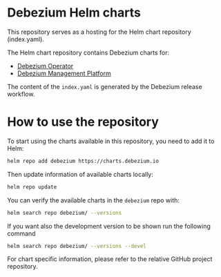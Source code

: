 # Debezium Helm charts
This repository serves as a hosting for the Helm chart repository (index.yaml).

The Helm chart repository contains Debezium charts for:
* [Debezium Operator](https://github.com/debezium/debezium-operator)
* [Debezium Management Platform](https://github.com/debezium/debezium-platform)

The content of the `index.yaml` is generated by the Debezium release workflow.

# How to use the repository
To start using the charts available in this repository, you need to add it to Helm:

```bash
helm repo add debezium https://charts.debezium.io
```
Then update information of available charts locally:

```bash
helm repo update
```
You can verify the available charts in the `debezium` repo with:

```bash
helm search repo debezium/ --versions
```

If you want also the development version to be shown run the following command

```bash
helm search repo debezium/ --versions --devel
```

For chart specific information, please refer to the relative GitHub project repository.